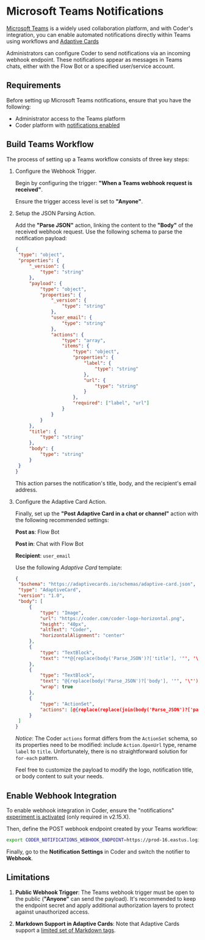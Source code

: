 # Microsoft Teams Notifications

[Microsoft Teams](https://www.microsoft.com/en-us/microsoft-teams) is a widely
used collaboration platform, and with Coder's integration, you can enable
automated notifications directly within Teams using workflows and
[Adaptive Cards](https://adaptivecards.io/)

Administrators can configure Coder to send notifications via an incoming webhook
endpoint. These notifications appear as messages in Teams chats, either with the
Flow Bot or a specified user/service account.

## Requirements

Before setting up Microsoft Teams notifications, ensure that you have the
following:

- Administrator access to the Teams platform
- Coder platform with [notifications enabled](./index.md#enable-experiment)

## Build Teams Workflow

The process of setting up a Teams workflow consists of three key steps:

1. Configure the Webhook Trigger.

   Begin by configuring the trigger: **"When a Teams webhook request is
   received"**.

   Ensure the trigger access level is set to **"Anyone"**.

1. Setup the JSON Parsing Action.

   Add the **"Parse JSON"** action, linking the content to the **"Body"** of the
   received webhook request. Use the following schema to parse the notification
   payload:

   ```json
   {
   	"type": "object",
   	"properties": {
   		"_version": {
   			"type": "string"
   		},
   		"payload": {
   			"type": "object",
   			"properties": {
   				"_version": {
   					"type": "string"
   				},
   				"user_email": {
   					"type": "string"
   				},
   				"actions": {
   					"type": "array",
   					"items": {
   						"type": "object",
   						"properties": {
   							"label": {
   								"type": "string"
   							},
   							"url": {
   								"type": "string"
   							}
   						},
   						"required": ["label", "url"]
   					}
   				}
   			}
   		},
   		"title": {
   			"type": "string"
   		},
   		"body": {
   			"type": "string"
   		}
   	}
   }
   ```

   This action parses the notification's title, body, and the recipient's email
   address.

1. Configure the Adaptive Card Action.

   Finally, set up the **"Post Adaptive Card in a chat or channel"** action with
   the following recommended settings:

   **Post as**: Flow Bot

   **Post in**: Chat with Flow Bot

   **Recipient**: `user_email`

   Use the following _Adaptive Card_ template:

   ```json
   {
   	"$schema": "https://adaptivecards.io/schemas/adaptive-card.json",
   	"type": "AdaptiveCard",
   	"version": "1.0",
   	"body": [
   		{
   			"type": "Image",
   			"url": "https://coder.com/coder-logo-horizontal.png",
   			"height": "40px",
   			"altText": "Coder",
   			"horizontalAlignment": "center"
   		},
   		{
   			"type": "TextBlock",
   			"text": "**@{replace(body('Parse_JSON')?['title'], '"', '\"')}**"
   		},
   		{
   			"type": "TextBlock",
   			"text": "@{replace(body('Parse_JSON')?['body'], '"', '\"')}",
   			"wrap": true
   		},
   		{
   			"type": "ActionSet",
   			"actions": [@{replace(replace(join(body('Parse_JSON')?['payload']?['actions'], ','), '{', '{"type": "Action.OpenUrl",'), '"label"', '"title"')}]
   		}
   	]
   }
   ```

   _Notice_: The Coder `actions` format differs from the `ActionSet` schema, so
   its properties need to be modified: include `Action.OpenUrl` type, rename
   `label` to `title`. Unfortunately, there is no straightforward solution for
   `for-each` pattern.

   Feel free to customize the payload to modify the logo, notification title, or
   body content to suit your needs.

## Enable Webhook Integration

To enable webhook integration in Coder, ensure the "notifications"
[experiment is activated](./index.md#enable-experiment) (only required in
v2.15.X).

Then, define the POST webhook endpoint created by your Teams workflow:

```bash
export CODER_NOTIFICATIONS_WEBHOOK_ENDPOINT=https://prod-16.eastus.logic.azure.com:443/workflows/f8fbe3e8211e4b638...`
```

Finally, go to the **Notification Settings** in Coder and switch the notifier to
**Webhook**.

## Limitations

1. **Public Webhook Trigger**: The Teams webhook trigger must be open to the
   public (**"Anyone"** can send the payload). It's recommended to keep the
   endpoint secret and apply additional authorization layers to protect against
   unauthorized access.

2. **Markdown Support in Adaptive Cards**: Note that Adaptive Cards support a
   [limited set of Markdown tags](https://learn.microsoft.com/en-us/microsoftteams/platform/task-modules-and-cards/cards/cards-format?tabs=adaptive-md%2Cdesktop%2Cconnector-html).
